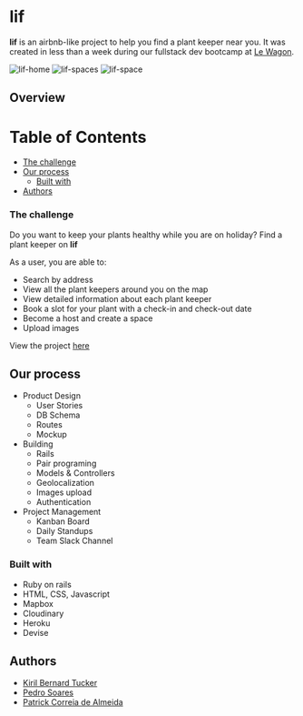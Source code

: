 # lif 

**lif** is an airbnb-like project to help you find a plant keeper near you. It was created in less than a week during our fullstack dev bootcamp at [Le Wagon](https://www.lewagon.com/).

![lif-home](https://user-images.githubusercontent.com/98451613/163125633-2bffde02-7bfd-4734-a3e2-2b535722c520.jpg)
![lif-spaces](https://user-images.githubusercontent.com/98451613/163125644-13a2784e-cb6a-4094-aad0-20342d6890b5.jpg)
![lif-space](https://user-images.githubusercontent.com/98451613/163125670-e89e0e51-ac32-4dbc-8d64-cefb2e795068.jpg)

## Overview

# Table of Contents
- [The challenge](#challenge)
- [Our process](#process)
  - [Built with](#builtwith)
- [Authors](#authors)

### The challenge <a name="challenge"></a>

Do you want to keep your plants healthy while you are on holiday? Find a plant keeper on **lif**

As a user, you are able to:

- Search by address
- View all the plant keepers around you on the map
- View detailed information about each plant keeper
- Book a slot for your plant with a check-in and check-out date
- Become a host and create a space
- Upload images

View the project [here](https://lif-kirilbt.herokuapp.com/)

## Our process <a name="process"></a>

- Product Design
  - User Stories
  - DB Schema
  - Routes
  - Mockup
- Building
  - Rails
  - Pair programing
  - Models & Controllers
  - Geolocalization
  - Images upload
  - Authentication
- Project Management
  - Kanban Board
  - Daily Standups
  - Team Slack Channel

### Built with <a name="builtwith"></a>

- Ruby on rails
- HTML, CSS, Javascript
- Mapbox
- Cloudinary
- Heroku
- Devise

## Authors

- [Kiril Bernard Tucker](https://github.com/Kirilbt)
- [Pedro Soares](https://github.com/pedroslvieira)
- [Patrick Correia de Almeida](https://github.com/PatrickCAlmeida)

